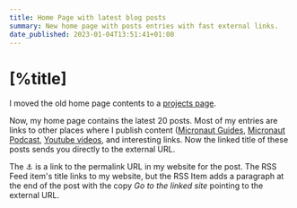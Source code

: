 ```yaml
---
title: Home Page with latest blog posts
summary: New home page with posts entries with fast external links.
date_published: 2023-01-04T13:51:41+01:00
---
```


# [%title]

I moved the old home page contents to a [projects page](https://sergiodelamo.com/projects.html).

Now, my home page contains the latest 20 posts. Most of my entries are links to other places where I publish content ([Micronaut Guides](https://guides.micronaut.io), [Micronaut Podcast](https://micronautpodcast.com), [Youtube videos](https://www.youtube.com/playlist?list=PL9UkPxJVi4FT3gitylnECKe27Aar1c_Er), and interesting links. Now the linked title of these posts sends you directly to the external URL. 

The &#9875; is a link to the permalink URL in my website for the post. The RSS Feed item's title links to my website, but the RSS Item adds a paragraph at the end of the post with the copy _Go to the linked site_ pointing to the external URL. 




